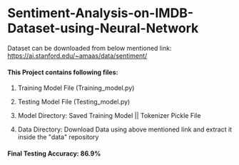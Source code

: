 # Sentiment-Analysis-on-IMDB-Dataset-using-Neural-Network

Dataset can be downloaded from below mentioned link:
https://ai.stanford.edu/~amaas/data/sentiment/

#### This Project contains following files:

1. Training Model File (Training_model.py)

2. Testing Model File (Testing_model.py)

3. Model Directory: Saved Training Model || Tokenizer Pickle File

4. Data Directory: Download Data using above mentioned link and extract it inside the "data" repository

#### Final Testing Accuracy: 86.9%
